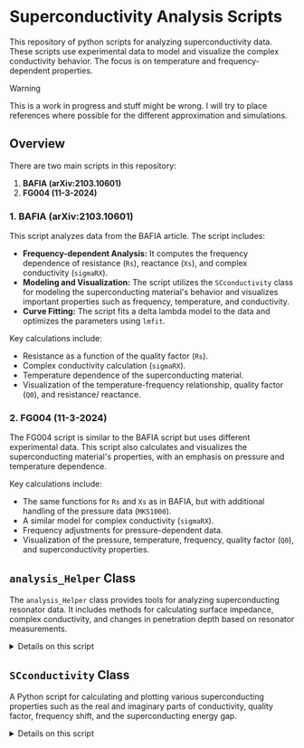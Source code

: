 # Superconductivity Analysis Scripts


This repository of python scripts for analyzing superconductivity data.
These scripts use experimental data to model and visualize the complex conductivity behavior.
The focus is on temperature and frequency-dependent properties.

> [!WARNING]
>
> This is a work in progress and stuff might be wrong. I will try to place references where possible for the different approximation and simulations.

## Overview

There are two main scripts in this repository:

1. **BAFIA (arXiv:2103.10601)**  
2. **FG004 (11-3-2024)**

### 1. **BAFIA (arXiv:2103.10601)**

This script analyzes data from the BAFIA article. 
The script includes:

- **Frequency-dependent Analysis:** It computes the frequency dependence of resistance (`Rs`), reactance (`Xs`), and complex conductivity (`sigmaRX`).
- **Modeling and Visualization:** The script utilizes the `SCconductivity` class for modeling the superconducting material's behavior and visualizes important properties such as frequency, temperature, and conductivity.
- **Curve Fitting:** The script fits a delta lambda model to the data and optimizes the parameters using `lmfit`.
  
Key calculations include:
- Resistance as a function of the quality factor (`Rs`).
- Complex conductivity calculation (`sigmaRX`).
- Temperature dependence of the superconducting material.
- Visualization of the temperature-frequency relationship, quality factor (`Q0`), and resistance/ reactance.

### 2. **FG004 (11-3-2024)**

The FG004 script is similar to the BAFIA script but uses different experimental data. 
This script also calculates and visualizes the superconducting material's properties, with an emphasis on pressure and temperature dependence. 

Key calculations include:
- The same functions for `Rs` and `Xs` as in BAFIA, but with additional handling of the pressure data (`MKS1000`).
- A similar model for complex conductivity (`sigmaRX`).
- Frequency adjustments for pressure-dependent data.
- Visualization of the pressure, temperature, frequency, quality factor (`Q0`), and superconductivity properties.

## `analysis_Helper` Class

The `analysis_Helper` class provides tools for analyzing superconducting resonator data. 
It includes methods for calculating surface impedance, complex conductivity, and changes in penetration depth based on resonator measurements.

<details>
<summary>Details on this script</summary>

### Initialization

```python
helper = analysis_Helper(G=150)
```

- `G`: Geometric factor of the resonator (default: 150).

### Methods

#### `Rs(Q)`

Calculates the surface resistance $R_s$ from the quality factor $Q$.

$$
R_s = \frac{G}{Q}
$$

#### `Xs(f, f0, X0)`

Calculates the surface reactance $X_s$ based on a frequency shift from a reference.

- `f`: Measured frequency  
- `f0`: Reference frequency  
- `X0`: Reference surface reactance

$$
X_s = -2G \cdot \frac{f - f_0}{f_0} + X_0
$$

#### `sigmaRX(Rs, Xs, freq0)`

Calculates the complex conductivity $\sigma = \sigma_1 + i\sigma_2$ using surface resistance and reactance.

- `Rs`: Surface resistance  
- `Xs`: Surface reactance  
- `freq0`: Reference frequency

$$
\sigma = \omega \mu_0 \left( \frac{2 R_s X_s}{(R_s^2 + X_s^2)^2} + i \cdot \frac{X_s^2 - R_s^2}{(R_s^2 + X_s^2)^2} \right)
$$

where:  
- $\omega = 2\pi f_0$  
- $\mu_0$: Permeability of free space

**Returns**:  
- `sigma1`: Real part  
- `sigma2`: Imaginary part  
- `sigma`: Complex conductivity

#### `sigmaTrunin(Rs, Xs, Rn)`

Estimates complex conductivity using the [Trunin approximation model](http://www.issp.ac.ru/lek/trunin/art60E.pdf).

- `Rs`: Surface resistance  
- `Xs`: Surface reactance  
- `Rn`: Normal-state resistance

$$
\sigma_1 = \frac{4 R_n^2 R_s X_s}{(R_s^2 + X_s^2)^2}
$$

$$
\sigma_2 = \frac{2 R_n^2 (X_s^2 - R_s^2)}{(R_s^2 + X_s^2)^2}
$$

**Returns**:  
- `sigma1`: Real part  
- `sigma2`: Imaginary part  
- `sigma`: Complex conductivity

#### `deltaLambda(freq, temp, G=192)`

Calculates the change in London penetration depth from frequency shift measurements.

- `freq`: Array of measured frequencies  
- `temp`: Corresponding temperatures  
- `G`: Geometry factor (default: 192)

$$
\Delta \lambda(T) = -\frac{G (f - f_0)}{\pi \mu_0 f_0^2}
$$

where $f_0$ is the frequency at the base temperature (e.g., $T \leq 5\,K$).

#### `deltaLFit(temp, Tc, lLondon, l, eps, l0)`

Fits the change in penetration depth $\Delta \lambda(T)$ using a standard superconducting model.

- `temp`: Temperature array  
- `Tc`: Critical temperature  
- `lLondon`: Zero-temperature London penetration depth  
- `l`: Thickness of the superconducting film  
- `eps`: Dielectric constant factor  
- `l0`: Reference penetration depth offset

$$
\Delta \lambda(T) = \lambda_L \cdot \sqrt{1 + \frac{\varepsilon}{l}} \cdot \frac{1}{\sqrt{1 - \left(\frac{T}{T_c}\right)^4}} - \lambda_0
$$

### Example Visualizations:
- Temperature vs Frequency plot.
- Temperature vs Quality Factor (`Q0`).
- Temperature vs Resistance (`Rs`), Reactance (`Xs`), and Complex Conductivity (`sigma`).
- Curve fitting of the delta lambda model to extract superconductivity parameters.
</details>

## `SCconductivity` Class

A Python script for calculating and plotting various superconducting properties such as the real and imaginary parts of conductivity, quality factor, frequency shift, and the superconducting energy gap.


<details>
<summary>Details on this script</summary>

### Overview

The script calculates the following:

- **Real and imaginary parts of conductivity (σ₁ and σ₂)** as functions of temperature $ T $ and frequency $ \omega $.
- **Quality factor (Q)**, which quantifies the resonance sharpness of a system.
- **Frequency shift (Δf)** due to temperature variations.
- **Superconducting energy gap (Δ)** as a function of temperature.

### Equations

#### Delta Zero ($\Delta_0$)

The energy gap at zero temperature $ \Delta_0 $ is given by:

$$
\Delta_0 = 1.764 k_B T_c
$$

where $ k_B $ is the Boltzmann constant and $ T_c $ is the critical temperature.

#### Fermi Distribution Function

The Fermi-Dirac distribution function $ f(E, T) $ is used to model the occupancy of energy states:

$$
f(E, T) = \frac{1}{1 + e^{\frac{E}{k_B T}}}
$$

#### Delta ($\Delta$) as a function of Temperature

The superconducting energy gap $ \Delta(T) $ depends on the temperature as:

$$
\Delta(T) = \Delta_0 \sqrt{1 - \frac{T}{T_c}}
$$

#### Determinant and Numerical Functions

The determinant function used in the calculation of conductivity is:

$$
\text{det}(E, T) = (E + i \Gamma)^2 - \Delta(T)^2
$$

where $ \Gamma $ is a phenomenological broadening factor.

The numerators and Green's functions used in the conductivity expressions are:

$$
f_{\text{numer}}(E, T) = (1 - 2 f(E + \hbar \omega, T))
$$

and

$$
g(E, T) = \frac{(E + i \Gamma)((E + i \Gamma) + \hbar \omega) + \Delta(T)^2}{\sqrt{(E + i \Gamma + \hbar \omega)^2 - \Delta(T)^2}}
$$

#### Conductivity Calculations

The real and imaginary parts of the conductivity, $ \sigma_1 $ and $ \sigma_2 $, are computed by integrating the respective functions over the energy range.

#### Quality Factor (Q)

The quality factor $ Q $ is related to the conductivities and is given by:

$$
Q = \frac{G}{Z_s + R_r}
$$

where $G$ is the geometric-specific constant, $ Z_s $ is the impedance, and $ R_r $ is the residual resistance.

#### Frequency Shift (Δf)

The frequency shift due to temperature changes is given by:

$$
\Delta f = -\frac{(\text{Im}(Z_s) - \frac{G}{Q}) \cdot f}{2 G}
$$

#### Superconducting Energy Gap in MeV

The energy gap $ \Delta(T) $ is converted into units of meV using:

$$
\Delta(T) \ [\text{meV}] = \Delta(T) \ [\text{Joules}] \times 6.242 \times 10^{18}
$$

### Code Usage

To use the code, simply initialize an instance of the `SCconductivity` class with the desired parameters, such as the critical temperature $ T_c $, frequency $f$, broadening parameter $\Gamma$, and temperature array. The following example demonstrates how to plot various properties:

```python
Tc = 9.2  # Critical temperature in K
freq = 650e6  # Frequency in Hz
temp = np.linspace(1.5, Tc - 1e-3, 1000)  # Temperature range from 1.5 K to Tc
Gamma = 0.0058 * 0  # Broadening factor (for zero broadening)
sigman = 1/(152e-9 * 1e-2)  # Conductivity parameter

sc = SCconductivity(Tc, freq, Gamma, temp, sigman)

# Plot sigma1 and sigma2 vs Temperature
s1, s2 = sc.sigma()
plt.plot(temp/Tc, np.real(s1), label='$\sigma_1$')
plt.plot(temp/Tc, np.real(s2), label='$\sigma_2$')
plt.xlabel('Temperature / Tc')
plt.ylabel('Conductivity')
plt.legend()
plt.show()
```
</details>